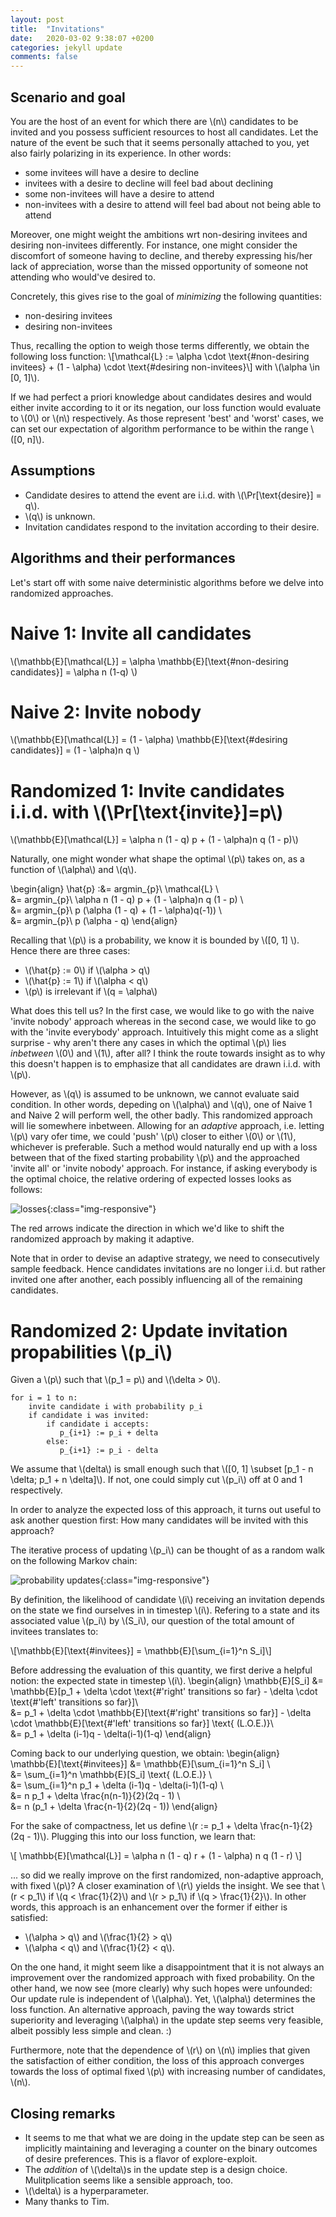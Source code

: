 ```yaml
---
layout: post
title:  "Invitations"
date:   2020-03-02 9:38:07 +0200
categories: jekyll update
comments: false
---
```

<script type="text/javascript" async
src="https://cdnjs.cloudflare.com/ajax/libs/mathjax/2.7.1/MathJax.js?
config=TeX-AMS-MML_HTMLorMML"></script>

## Scenario and goal
You are the host of an event for which there are \\(n\\) candidates to be invited and you possess sufficient resources to host all candidates. Let the nature of the event be such that it seems personally attached to you, yet also fairly polarizing in its experience. In other words:
- some invitees will have a desire to decline
- invitees with a desire to decline will feel bad about declining
- some non-invitees will have a desire to attend
- non-invitees with a desire to attend will feel bad about not being able to attend

Moreover, one might weight the ambitions wrt non-desiring invitees and desiring non-invitees differently. For instance, one might consider the discomfort of someone having
to decline, and thereby expressing his/her lack of appreciation, worse than the missed opportunity of someone not attending who would've desired to.

Concretely, this gives rise to the goal of _minimizing_ the following quantities:
- non-desiring invitees
- desiring non-invitees

Thus, recalling the option to weigh those terms differently, we obtain the following loss function:
\\[\mathcal{L} := \alpha \cdot \text{\#non-desiring invitees} + (1 - \alpha) \cdot \text{\#desiring non-invitees}\\]
with \\(\alpha \in [0, 1]\\).

If we had perfect a priori knowledge about candidates desires and would either invite according to it or its negation, our loss function would evaluate to \\(0\\) or \\(n\\) respectively. As those represent 'best' and 'worst' cases, we can set our expectation of algorithm performance to be within the range \\([0, n]\\).

## Assumptions
- Candidate desires to attend the event are i.i.d. with \\(\Pr[\text{desire}] = q\\).
- \\(q\\) is unknown.
- Invitation candidates respond to the invitation according to their desire.

## Algorithms and their performances
Let's start off with some naive deterministic algorithms before we delve into randomized approaches.

# Naive 1: Invite all candidates
\\(\mathbb{E}[\mathcal{L}] = \alpha \mathbb{E}[\text{\#non-desiring candidates}] = \alpha n (1-q) \\)

# Naive 2: Invite nobody
\\(\mathbb{E}[\mathcal{L}] = (1 - \alpha) \mathbb{E}[\text{\#desiring candidates}] = (1 - \alpha)n q \\)

# Randomized 1: Invite candidates i.i.d. with \\(\Pr[\text{invite}]=p\\)
\\(\mathbb{E}[\mathcal{L}] = \alpha n (1 - q) p +  (1 - \alpha)n q (1 - p)\\)

Naturally, one might wonder what shape the optimal \\(p\\) takes on, as a function of \\(\alpha\\) and \\(q\\).

\begin{align}
\hat{p} :&= argmin_{p}\\ \mathcal{L} \\\
        &= argmin_{p}\\ \alpha n (1 - q) p +  (1 - \alpha)n q (1 - p) \\\
        &= argmin_{p}\\ p (\alpha (1 - q) + (1 - \alpha)q(-1)) \\\
        &= argmin_{p}\\ p (\alpha - q)
\end{align}

Recalling that \\(p\\) is a probability, we know it is bounded by \\([0, 1] \\). Hence there are three cases:
- \\(\hat{p} := 0\\) if \\(\alpha > q\\)
- \\(\hat{p} := 1\\) if \\(\alpha < q\\)
- \\(p\\) is irrelevant if \\(q = \alpha\\)

What does this tell us?
In the first case, we would like to go with the naive 'invite nobody' approach whereas in the second case, we would like to go with the 'invite everybody' approach. Intuitively this might come as a slight surprise - why aren't there any cases in which the optimal \\(p\\) lies _inbetween_ \\(0\\) and \\(1\\), after all? I think the route towards insight as to why this doesn't happen is to emphasize that all candidates are drawn i.i.d. with \\(p\\).

However, as \\(q\\) is assumed to be unknown, we cannot evaluate said condition. In other words, depeding on \\(\alpha\\) and \\(q\\), one of Naive 1 and Naive 2 will perform well, the other badly. This randomized approach will lie somewhere inbetween. Allowing for an _adaptive_ approach, i.e. letting \\(p\\) vary ofer time, we could 'push' \\(p\\) closer to either \\(0\\) or \\(1\\), whichever is preferable. Such a method would naturally end up with a loss between that of the fixed starting probability \\(p\\) and the approached 'invite all' or 'invite nobody' approach. For instance, if asking everybody is the optimal choice, the relative ordering of expected losses looks as follows:

![losses](/losses.png){:class="img-responsive"}

The red arrows indicate the direction in which we'd like to shift the randomized approach by making it adaptive.

Note that in order to devise an adaptive strategy, we need to consecutively sample feedback. Hence candidates invitations are no longer i.i.d. but rather invited one after another, each possibly influencing all of the remaining candidates. 

# Randomized 2: Update invitation propabilities \\(p_i\\)
Given a \\(p\\) such that \\(p_1 = p\\) and \\(\delta > 0\\).
```
for i = 1 to n:
    invite candidate i with probability p_i
    if candidate i was invited:
        if candidate i accepts:
           p_{i+1} := p_i + delta
        else:
           p_{i+1} := p_i - delta 
```
We assume that \\(delta\\) is small enough such that \\([0, 1] \subset [p_1 - n \delta; p_1 + n \delta]\\). If not, one could simply cut \\(p_i\\) off at 0 and 1 respectively.

In order to analyze the expected loss of this approach, it turns out useful to ask another question first: How many candidates will be invited with this approach?

The iterative process of updating \\(p_i\\) can be thought of as a random walk on the following Markov chain:

![probability updates](/invitation_mc.png){:class="img-responsive"}

By definition, the likelihood of candidate \\(i\\) receiving an invitation depends on the state we find ourselves in in timestep \\(i\\). Refering to a state and its associated value \\(p_i\\) by \\(S_i\\), our question of the total amount of invitees translates to:

\\[\mathbb{E}[\text{\#invitees}] = \mathbb{E}[\sum_{i=1}^n S_i]\\]

Before addressing the evaluation of this quantity, we first derive a helpful notion: the expected state in timestep \\(i\\).
\begin{align}
\mathbb{E}[S_i] &= \mathbb{E}[p_1 + \delta \cdot \text{\#'right' transitions so far} - \delta \cdot \text{\#'left' transitions so far}]\\\
                &= p_1 + \delta \cdot \mathbb{E}[\text{\#'right' transitions so far}] - \delta \cdot \mathbb{E}[\text{\#'left' transitions so far}] \text{ (L.O.E.)}\\\
                &= p_1 + \delta (i-1)q - \delta(i-1)(1-q)
\end{align}

Coming back to our underlying question, we obtain:
\begin{align}
\mathbb{E}[\text{\#invitees}] &= \mathbb{E}[\sum_{i=1}^n S_i] \\\
                              &= \sum_{i=1}^n \mathbb{E}[S_i] \text{ (L.O.E.)} \\\
                              &= \sum_{i=1}^n p_1 + \delta (i-1)q - \delta(i-1)(1-q) \\\
                              &= n p_1 + \delta \frac{n(n-1)}{2}(2q - 1) \\\
                              &= n (p_1 + \delta \frac{n-1}{2}(2q - 1))
\end{align}

For the sake of compactness, let us define \\(r := p_1 + \delta \frac{n-1}{2}(2q - 1)\\).
Plugging this into our loss function, we learn that:

\\[ \mathbb{E}[\mathcal{L}] = \alpha n (1 - q) r + (1 - \alpha) n q (1 - r) \\]

... so did we really improve on the first randomized, non-adaptive approach, with fixed \\(p\\)? A closer examination of \\(r\\) yields the insight. We see that \\(r < p_1\\) if \\(q < \frac{1}{2}\\) and \\(r > p_1\\) if \\(q > \frac{1}{2}\\). In other words, this approach is an enhancement over the former if either is satisfied:
- \\(\alpha > q\\) and \\(\frac{1}{2} > q\\) 
- \\(\alpha < q\\) and \\(\frac{1}{2} < q\\).

On the one hand, it might seem like a disappointment that it is not always an improvement over the randomized approach with fixed probability. On the other hand, we now see (more clearly) why such hopes were unfounded: Our update rule is independent of \\(\alpha\\). Yet, \\(\alpha\\) determines the loss function. An alternative approach, paving the way towards strict superiority and leveraging \\(\alpha\\) in the update step seems very feasible, albeit possibly less simple and clean. :)

Furthermore, note that the dependence of \\(r\\) on \\(n\\) implies that given the satisfaction of either condition, the loss of this approach converges towards the loss of optimal fixed \\(p\\) with increasing number of candidates, \\(n\\).

## Closing remarks
- It seems to me that what we are doing in the update step can be seen as implicitly maintaining and leveraging a counter on the binary outcomes of desire preferences. This is a flavor of explore-exploit.
- The _addition_ of \\(\delta\\)s in the update step is a design choice. Mulitplication seems like a sensible approach, too.
- \\(\delta\\) is a hyperparameter.
- Many thanks to Tim.